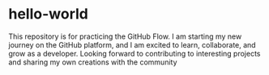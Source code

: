 # hello-world
This repository is for practicing the GitHub Flow.
I am starting my new journey on the GitHub platform, and I am excited to learn, collaborate, and grow as a developer. Looking forward to contributing to interesting projects and sharing my own creations with the community
